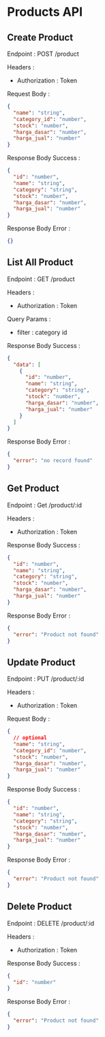 # Products API

## Create Product

Endpoint : POST /product

Headers :

- Authorization : Token

Request Body :

```json
{
  "name": "string",
  "category_id": "number",
  "stock": "number",
  "harga_dasar": "number",
  "harga_jual": "number"
}
```

Response Body Success :

```json
{
  "id": "number",
  "name": "string",
  "category": "string",
  "stock": "number",
  "harga_dasar": "number",
  "harga_jual": "number"
}
```

Response Body Error :

```json
{}
```

## List All Product

Endpoint : GET /product

Headers :

- Authorization : Token

Query Params :

- filter : category id

Response Body Success :

```json
{
  "data": [
    {
      "id": "number",
      "name": "string",
      "category": "string",
      "stock": "number",
      "harga_dasar": "number",
      "harga_jual": "number"
    }
  ]
}
```

Response Body Error :

```json
{
  "error": "no record found"
}
```

## Get Product

Endpoint : Get /product/:id

Headers :

- Authorization : Token

Response Body Success :

```json
{
  "id": "number",
  "name": "string",
  "category": "string",
  "stock": "number",
  "harga_dasar": "number",
  "harga_jual": "number"
}
```

Response Body Error :

```json
{
  "error": "Product not found"
}
```

## Update Product

Endpoint : PUT /product/:id

Headers :

- Authorization : Token

Request Body :

```json
{
  // optional
  "name": "string",
  "category_id": "number",
  "stock": "number",
  "harga_dasar": "number",
  "harga_jual": "number"
}
```

Response Body Success :

```json
{
  "id": "number",
  "name": "string",
  "category": "string",
  "stock": "number",
  "harga_dasar": "number",
  "harga_jual": "number"
}
```

Response Body Error :

```json
{
  "error": "Product not found"
}
```

## Delete Product

Endpoint : DELETE /product/:id

Headers :

- Authorization : Token

Response Body Success :

```json
{
  "id": "number"
}
```

Response Body Error :

```json
{
  "error": "Product not found"
}
```
